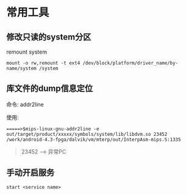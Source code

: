 # 常用工具

## 修改只读的system分区

remount system

``` shell
mount -o rw,remount -t ext4 /dev/block/platform/driver_name/by-name/system /system
```

## 库文件的dump信息定位

命令: addr2line

使用:
``` shell
=====>$mips-linux-gnu-addr2line -e out/target/product/xxxxx/symbols/system/lib/libdvm.so 23452
/work/android-4.3-fpga/dalvik/vm/mterp/out/InterpAsm-mips.S:1335
```
>23452 --> 异常PC


## 手动开启服务

``` shell
start <service name>
```



